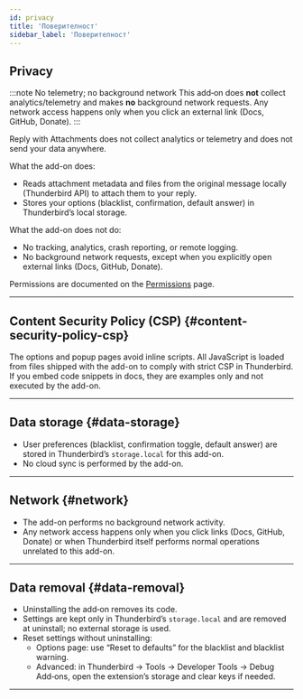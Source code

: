 ```yaml
---
id: privacy
title: 'Поверителност'
sidebar_label: 'Поверителност'
---
```


## Privacy

:::note No telemetry; no background network
This add‑on does **not** collect analytics/telemetry and makes **no** background network requests. Any network access happens only when you click an external link (Docs, GitHub, Donate).
:::

Reply with Attachments does not collect analytics or telemetry and does not send your data anywhere.

What the add-on does:

- Reads attachment metadata and files from the original message locally (Thunderbird API) to attach them to your reply.
- Stores your options (blacklist, confirmation, default answer) in Thunderbird’s local storage.

What the add-on does not do:

- No tracking, analytics, crash reporting, or remote logging.
- No background network requests, except when you explicitly open external links (Docs, GitHub, Donate).

Permissions are documented on the [Permissions](permissions) page.

---

## Content Security Policy (CSP) {#content-security-policy-csp}

The options and popup pages avoid inline scripts. All JavaScript is loaded from files shipped with the add-on to comply with strict CSP in Thunderbird. If you embed code snippets in docs, they are examples only and not executed by the add-on.

---

## Data storage {#data-storage}

- User preferences (blacklist, confirmation toggle, default answer) are stored in Thunderbird’s `storage.local` for this add-on.
- No cloud sync is performed by the add-on.

---

## Network {#network}

- The add-on performs no background network activity.
- Any network access happens only when you click links (Docs, GitHub, Donate) or when Thunderbird itself performs normal operations unrelated to this add-on.

---

## Data removal {#data-removal}

- Uninstalling the add‑on removes its code.
- Settings are kept only in Thunderbird’s `storage.local` and are removed at uninstall; no external storage is used.
- Reset settings without uninstalling:
  - Options page: use “Reset to defaults” for the blacklist and blacklist warning.
  - Advanced: in Thunderbird → Tools → Developer Tools → Debug Add‑ons, open the extension’s storage and clear keys if needed.

---
